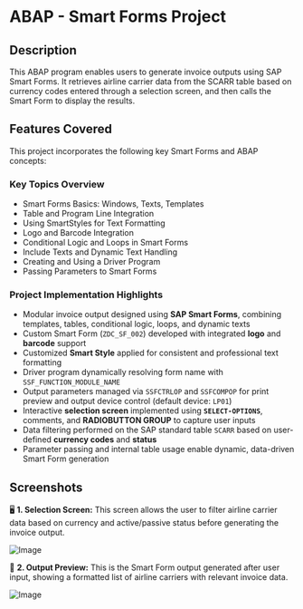 # ABAP - Smart Forms Project

## Description
This ABAP program enables users to generate invoice outputs using SAP Smart Forms. It retrieves airline carrier data from the SCARR table based on currency codes entered through a selection screen, and then calls the Smart Form to display the results.

## Features Covered

This project incorporates the following key Smart Forms and ABAP concepts:

### Key Topics Overview
- Smart Forms Basics: Windows, Texts, Templates  
- Table and Program Line Integration  
- Using SmartStyles for Text Formatting  
- Logo and Barcode Integration  
- Conditional Logic and Loops in Smart Forms  
- Include Texts and Dynamic Text Handling  
- Creating and Using a Driver Program  
- Passing Parameters to Smart Forms  

### Project Implementation Highlights
- Modular invoice output designed using **SAP Smart Forms**, combining templates, tables, conditional logic, loops, and dynamic texts  
- Custom Smart Form (`ZDC_SF_002`) developed with integrated **logo** and **barcode** support  
- Customized **Smart Style** applied for consistent and professional text formatting  
- Driver program dynamically resolving form name with `SSF_FUNCTION_MODULE_NAME`  
- Output parameters managed via `SSFCTRLOP` and `SSFCOMPOP` for print preview and output device control (default device: `LP01`)  
- Interactive **selection screen** implemented using **`SELECT-OPTIONS`**, comments, and **RADIOBUTTON GROUP** to capture user inputs  
- Data filtering performed on the SAP standard table `SCARR` based on user-defined **currency codes** and **status**  
- Parameter passing and internal table usage enable dynamic, data-driven Smart Form generation


## Screenshots
🖥️ **1. Selection Screen:**
This screen allows the user to filter airline carrier data based on currency and active/passive status before generating the invoice output.

![Image](https://github.com/user-attachments/assets/4aa818cb-a7e0-411b-8212-5b40f202f3d6)

🧾 **2. Output Preview:**
This is the Smart Form output generated after user input, showing a formatted list of airline carriers with relevant invoice data.

![Image](https://github.com/user-attachments/assets/b9e9de3d-efbe-4c26-92b0-f97f10c82a59)


